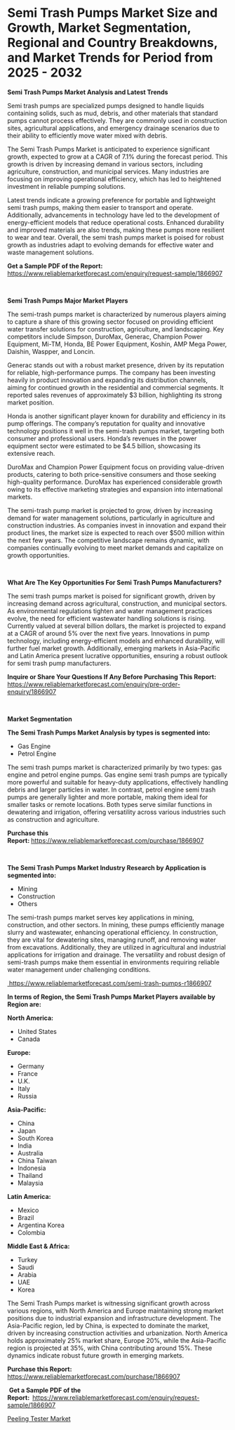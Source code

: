 <p><h1>Semi Trash Pumps Market Size and Growth, Market Segmentation, Regional and Country Breakdowns, and Market Trends for Period from 2025 -  2032</h1></p><p><strong>Semi Trash Pumps Market Analysis and Latest Trends</strong></p>
<p><p>Semi trash pumps are specialized pumps designed to handle liquids containing solids, such as mud, debris, and other materials that standard pumps cannot process effectively. They are commonly used in construction sites, agricultural applications, and emergency drainage scenarios due to their ability to efficiently move water mixed with debris.</p><p>The Semi Trash Pumps Market is anticipated to experience significant growth, expected to grow at a CAGR of 7.1% during the forecast period. This growth is driven by increasing demand in various sectors, including agriculture, construction, and municipal services. Many industries are focusing on improving operational efficiency, which has led to heightened investment in reliable pumping solutions.</p><p>Latest trends indicate a growing preference for portable and lightweight semi trash pumps, making them easier to transport and operate. Additionally, advancements in technology have led to the development of energy-efficient models that reduce operational costs. Enhanced durability and improved materials are also trends, making these pumps more resilient to wear and tear. Overall, the semi trash pumps market is poised for robust growth as industries adapt to evolving demands for effective water and waste management solutions.</p></p>
<p><strong>Get a Sample PDF of the Report:&nbsp;</strong> <a href="https://www.reliablemarketforecast.com/enquiry/request-sample/1866907?utm_campaign=2324&utm_medium=2&utm_source=Github&utm_content=ia&utm_term=11042025&utm_id=semi-trash-pumps">https://www.reliablemarketforecast.com/enquiry/request-sample/1866907</a></p>
<p>&nbsp;</p>
<p><strong>Semi Trash Pumps Major Market Players</strong></p>
<p><p>The semi-trash pumps market is characterized by numerous players aiming to capture a share of this growing sector focused on providing efficient water transfer solutions for construction, agriculture, and landscaping. Key competitors include Simpson, DuroMax, Generac, Champion Power Equipment, Mi-TM, Honda, BE Power Equipment, Koshin, AMP Mega Power, Daishin, Waspper, and Loncin.</p><p>Generac stands out with a robust market presence, driven by its reputation for reliable, high-performance pumps. The company has been investing heavily in product innovation and expanding its distribution channels, aiming for continued growth in the residential and commercial segments. It reported sales revenues of approximately $3 billion, highlighting its strong market position.</p><p>Honda is another significant player known for durability and efficiency in its pump offerings. The company’s reputation for quality and innovative technology positions it well in the semi-trash pumps market, targeting both consumer and professional users. Honda’s revenues in the power equipment sector were estimated to be $4.5 billion, showcasing its extensive reach.</p><p>DuroMax and Champion Power Equipment focus on providing value-driven products, catering to both price-sensitive consumers and those seeking high-quality performance. DuroMax has experienced considerable growth owing to its effective marketing strategies and expansion into international markets.</p><p>The semi-trash pump market is projected to grow, driven by increasing demand for water management solutions, particularly in agriculture and construction industries. As companies invest in innovation and expand their product lines, the market size is expected to reach over $500 million within the next few years. The competitive landscape remains dynamic, with companies continually evolving to meet market demands and capitalize on growth opportunities.</p></p>
<p>&nbsp;</p>
<p><strong>What Are The Key Opportunities For Semi Trash Pumps Manufacturers?</strong></p>
<p><p>The semi trash pumps market is poised for significant growth, driven by increasing demand across agricultural, construction, and municipal sectors. As environmental regulations tighten and water management practices evolve, the need for efficient wastewater handling solutions is rising. Currently valued at several billion dollars, the market is projected to expand at a CAGR of around 5% over the next five years. Innovations in pump technology, including energy-efficient models and enhanced durability, will further fuel market growth. Additionally, emerging markets in Asia-Pacific and Latin America present lucrative opportunities, ensuring a robust outlook for semi trash pump manufacturers.</p></p>
<p><strong>Inquire or Share Your Questions If Any Before Purchasing This Report:</strong> <a href="https://www.reliablemarketforecast.com/enquiry/pre-order-enquiry/1866907?utm_campaign=2324&utm_medium=2&utm_source=Github&utm_content=ia&utm_term=11042025&utm_id=semi-trash-pumps">https://www.reliablemarketforecast.com/enquiry/pre-order-enquiry/1866907</a></p>
<p>&nbsp;</p>
<p><strong>Market Segmentation</strong></p>
<p><strong>The Semi Trash Pumps Market Analysis by types is segmented into:</strong></p>
<p><ul><li>Gas Engine</li><li>Petrol Engine</li></ul></p>
<p><p>The semi trash pumps market is characterized primarily by two types: gas engine and petrol engine pumps. Gas engine semi trash pumps are typically more powerful and suitable for heavy-duty applications, effectively handling debris and larger particles in water. In contrast, petrol engine semi trash pumps are generally lighter and more portable, making them ideal for smaller tasks or remote locations. Both types serve similar functions in dewatering and irrigation, offering versatility across various industries such as construction and agriculture.</p></p>
<p><strong>Purchase this Report:&nbsp;</strong><a href="https://www.reliablemarketforecast.com/purchase/1866907?utm_campaign=2324&utm_medium=2&utm_source=Github&utm_content=ia&utm_term=11042025&utm_id=semi-trash-pumps">https://www.reliablemarketforecast.com/purchase/1866907</a></p>
<p>&nbsp;</p>
<p><strong>The Semi Trash Pumps Market Industry Research by Application is segmented into:</strong></p>
<p><ul><li>Mining</li><li>Construction</li><li>Others</li></ul></p>
<p><p>The semi-trash pumps market serves key applications in mining, construction, and other sectors. In mining, these pumps efficiently manage slurry and wastewater, enhancing operational efficiency. In construction, they are vital for dewatering sites, managing runoff, and removing water from excavations. Additionally, they are utilized in agricultural and industrial applications for irrigation and drainage. The versatility and robust design of semi-trash pumps make them essential in environments requiring reliable water management under challenging conditions.</p></p>
<p><a href="https://www.reliablemarketforecast.com/semi-trash-pumps-r1866907?utm_campaign=2324&utm_medium=2&utm_source=Github&utm_content=ia&utm_term=11042025&utm_id=semi-trash-pumps">&nbsp;https://www.reliablemarketforecast.com/semi-trash-pumps-r1866907</a></p>
<p><strong>In terms of Region, the Semi Trash Pumps Market Players available by Region are:</strong></p>
<p>
    <p> <strong> North America: </strong>
        <ul>
            <li>United States</li>
            <li>Canada</li>
        </ul>
        </p> 
    <p> <strong> Europe: </strong>
        <ul>
            <li>Germany</li>
            <li>France</li>
            <li>U.K.</li>
            <li>Italy</li>
            <li>Russia</li>
        </ul>
        </p> 
    <p> <strong> Asia-Pacific: </strong>
        <ul>
            <li>China</li>
            <li>Japan</li>
            <li>South Korea</li>
            <li>India</li>
            <li>Australia</li>
            <li>China Taiwan</li>
            <li>Indonesia</li>
            <li>Thailand</li>
            <li>Malaysia</li>
        </ul>
        </p> 
    <p> <strong> Latin America: </strong>
        <ul>
            <li>Mexico</li>
            <li>Brazil</li>
            <li>Argentina Korea</li>
            <li>Colombia</li>
        </ul>
        </p> 
    <p> <strong> Middle East & Africa: </strong>
        <ul>
            <li>Turkey</li>
            <li>Saudi</li>
            <li>Arabia</li>
            <li>UAE</li>
            <li>Korea</li>
        </ul>
    </p>
    </p>
<p><p>The Semi Trash Pumps market is witnessing significant growth across various regions, with North America and Europe maintaining strong market positions due to industrial expansion and infrastructure development. The Asia-Pacific region, led by China, is expected to dominate the market, driven by increasing construction activities and urbanization. North America holds approximately 25% market share, Europe 20%, while the Asia-Pacific region is projected at 35%, with China contributing around 15%. These dynamics indicate robust future growth in emerging markets.</p></p>
<p><strong>Purchase this Report: </strong><a href="https://www.reliablemarketforecast.com/purchase/1866907?utm_campaign=2324&utm_medium=2&utm_source=Github&utm_content=ia&utm_term=11042025&utm_id=semi-trash-pumps">https://www.reliablemarketforecast.com/purchase/1866907</a></p>
<p>&nbsp;<strong>Get a Sample PDF of the Report:&nbsp;&nbsp;</strong><a href="https://www.reliablemarketforecast.com/enquiry/request-sample/1866907?utm_campaign=2324&utm_medium=2&utm_source=Github&utm_content=ia&utm_term=11042025&utm_id=semi-trash-pumps">https://www.reliablemarketforecast.com/enquiry/request-sample/1866907</a></p>
<p><strong></strong></p>
<p><p><a href="https://github.com/keohannchavo/Market-Research-Report-List-1/blob/main/peeling-tester-market.md?utm_campaign=2324&utm_medium=2&utm_source=Github&utm_content=ia&utm_term=11042025&utm_id=semi-trash-pumps">Peeling Tester Market</a></p></p>